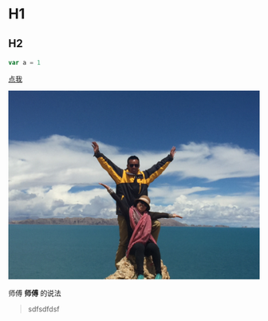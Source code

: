 # H1


## H2

````js
var a = 1
````

[点我](http://baidu.com)

![我的爸妈](./images/111.jpeg)

师傅 **师傅** 的说法

> sdfsdfdsf
